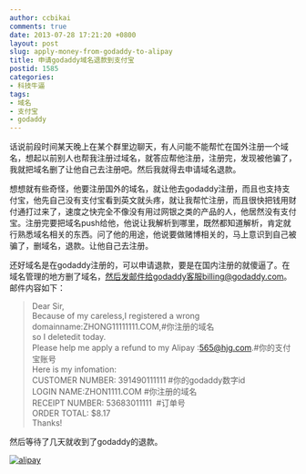 ```yaml
---
author: ccbikai
comments: true
date: 2013-07-28 17:21:20 +0800
layout: post
slug: apply-money-from-godaddy-to-alipay
title: 申请godaddy域名退款到支付宝
postid: 1585
categories:
- 科技牛逼
tags:
- 域名
- 支付宝
- godaddy
---
```

话说前段时间某天晚上在某个群里边聊天，有人问能不能帮忙在国外注册一个域名，想起以前别人也帮我注册过域名，就答应帮他注册，注册完，发现被他骗了，我就把域名删了让他自己去注册吧。然后我就得去申请域名退款。  
<!-- more -->
想想就有些奇怪，他要注册国外的域名，就让他去godaddy注册，而且也支持支付宝，他先自己没有支付宝看到英文就头疼，就让我帮忙注册，而且很快把钱用财付通打过来了，速度之快完全不像没有用过网银之类的产品的人，他居然没有支付宝。注册完要把域名push给他，他说让我解析到哪里，既然都知道解析，肯定就行熟悉域名相关的东西。问了他的用途，他说要做赌博相关的，马上意识到自己被骗了，删域名，退款。让他自己去注册。

还好域名是在godaddy注册的，可以申请退款，要是在国内注册的就傻逼了。在域名管理的地方删了域名，然后发邮件给godaddy客服billing@godaddy.com。邮件内容如下：

> Dear Sir,  
 Because of my careless,I registered a wrong domainname:ZHONG11111111.COM,#你注册的域名    
 so I deletedit today.     
 Please help me apply a refund to my Alipay :565@hjg.com.#你的支付宝账号   
 Here is my infomation:    
 CUSTOMER NUMBER: 391490111111 #你的godaddy数字id    
 LOGIN NAME:ZHON1111.COM #你注册的域名    
 RECEIPT NUMBER: 53683011111 &nbsp;#订单号    
 ORDER TOTAL: $8.17     
 Thanks! &nbsp;

然后等待了几天就收到了godaddy的退款。

[![alipay](https://dn-mtimg.qbox.me/mw690/4eda25f5tw1e72n1atnejj20rs0840u2.jpg)](https://dn-mtimg.qbox.me/large/4eda25f5tw1e72n1atnejj20rs0840u2.jpg)
